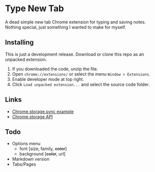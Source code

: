# Type New Tab
A dead simple new tab Chrome extension for typing and saving notes. Nothing special, just something I wanted to make for myself.

## Installing
This is just a development release. Download or clone this repo as an unpacked extension.

1. If you downloaded the code, unzip the file.
2. Open `chrome://extensions/` or select the menu `Window > Extensions`.
3. Enable developer mode at top right.
4. Click `Load unpacked extension...` and select the source code folder.

## Links
- [Chrome.storage.sync example](https://gist.github.com/IzumiSy/765cfd6dc02c79de875e)
- [Chrome.storage API](https://developer.chrome.com/extensions/storage)

## Todo
- Options menu
  - font [size, family, ~~color~~]
  - background [~~color~~, url]
- Markdown version
- Tabs/Pages
